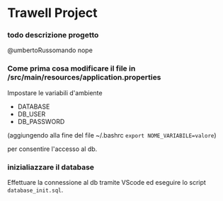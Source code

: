 
# Trawell Project

### todo descrizione progetto 
@umbertoRussomando nope

### Come prima cosa modificare il file in /src/main/resources/application.properties

Impostare le variabili d'ambiente 
- DATABASE
- DB_USER
- DB_PASSWORD

 (aggiungendo alla fine del file ~/.bashrc  `export NOME_VARIABILE=valore`)

per consentire l'accesso al db.

### inizialiazzare il database
Effettuare la connessione al db tramite VScode ed eseguire lo script `database_init.sql`.